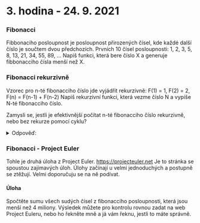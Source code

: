# 3. hodina - 24. 9. 2021

### Fibonacci

Fibbonaciho posloupnost je posloupnost přirozených čísel, kde každé další číslo je součtem dvou předchozích.
Prvních 10 čísel posloupnosti: 1, 2, 3, 5, 8, 13, 21, 34, 55, 89, ...
Napiš funkci, která bere číslo X a generuje fibbonacciho čísla menší než X.

### Fibonacci rekurzivně

Vzorec pro n-té fibonacciho číslo jde vyjádřit rekurzivně:
F(1) = 1, F(2) = 2, F(n) = F(n-1) + F(n-2)
Napiš rekurzivní funkci, která vezme číslo N a vypíše N-té fibonacciho číslo.

Zamysli se, jestli je efektivnější počítat n-té fibonacciho číslo rekurzivně, nebo bez rekurze pomocí cyklu?

<details>
<summary>Odpověď:</summary>
  
  Výpočet pomocí rekurze je mnohem pomalejší, protože zbytečně počítá znovu výsledky, které už máme spočítané.
  Chci spočítat 5. fibonacciho číslo a zavolám fib(5).
  Uvnitř fib(5) se zavolá fib(5) = fib(4) + fib(3).
  Když počítáme fib(4): fib(4) = fib(3) + fib(2). 
  Když to máme, tak se vrátíme k rozpočítanému fib(5).
  Teď spočítáme část + fib(3).
  Ale fib(3) už jsme měli spočítané, když jsme počítali fib(4). 
  Je to tedy zbytečná operace, která zpomalí celý program.
  
  Při počítání pomocí cyklu se tohle neděje, protože generujeme čísla odspodu. 
  Začneme s 1 a 2 a spočítáme 3, pak 2 + 3 = 5. 
  Vždy pracujeme pouze se 2 nejnovějšími hodnotami, každou hodnotu používáme jen jednou.
  
  V případě fibonacciho čísel je rekurzivní způsob velmi neefektivní, i když je elegantní.
  
</details>

### Fibonacci - Project Euler

Tohle je druhá úloha z Project Euler. https://projecteuler.net
Je to stránka se spoustou zajímavých úloh. Úlohy začínají u velmi jednoduchých a postupně se ztěžují. Velmi doporučuju se na ně podívat.

#### Úloha

Spočtěte sumu všech sudých čísel z fibonacciho posloupnosti, která jsou menší než 4 miliony.
Výsledek můžete pro kontrolu rovnou zadat na web Project Euleru, nebo ho řekněte mně a já vám řeknu, jestli to máte správně.





